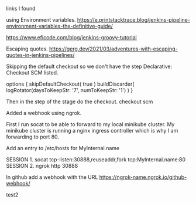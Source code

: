 links I found

using Environment variables.
  https://e.printstacktrace.blog/jenkins-pipeline-environment-variables-the-definitive-guide/

  https://www.eficode.com/blog/jenkins-groovy-tutorial

Escaping quotes.
  https://gerg.dev/2021/03/adventures-with-escaping-quotes-in-jenkins-pipelines/



Skipping the default checkout so we don't have the step 
  Declarative: Checkout SCM  listed.

options {
    skipDefaultCheckout( true ) 
    buildDiscarder( logRotator(daysToKeepStr: '7', numToKeepStr: '1') )
}

Then in the step of the stage do the checkout.
checkout scm


Added a webhook using ngrok.

First I run socat to be able to forward to my local minikube cluster. 
My minikube cluster is running a nginx ingress controller which is why 
I am forwarding to port 80.

Add an entry to /etc/hosts for
MyInternal.name

SESSION 1. socat tcp-listen:30888,reuseaddr,fork tcp:MyInternal.name:80
SESSION 2. ngrok http 30888

In github add a webhook with the URL
https://ngrok-name.ngrok.io/github-webhook/

test2
